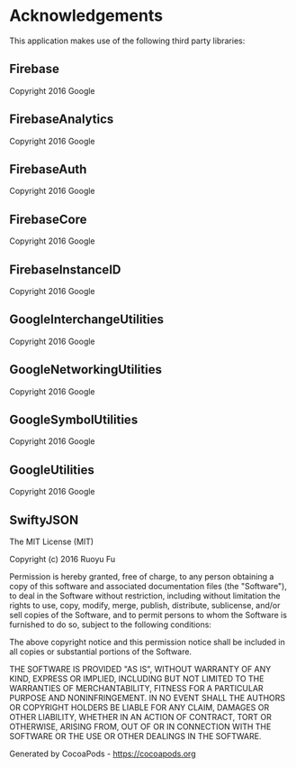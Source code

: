 # Acknowledgements
This application makes use of the following third party libraries:

## Firebase

Copyright 2016 Google

## FirebaseAnalytics

Copyright 2016 Google

## FirebaseAuth

Copyright 2016 Google

## FirebaseCore

Copyright 2016 Google

## FirebaseInstanceID

Copyright 2016 Google

## GoogleInterchangeUtilities

Copyright 2016 Google

## GoogleNetworkingUtilities

Copyright 2016 Google

## GoogleSymbolUtilities

Copyright 2016 Google

## GoogleUtilities

Copyright 2016 Google

## SwiftyJSON

The MIT License (MIT)

Copyright (c) 2016 Ruoyu Fu

Permission is hereby granted, free of charge, to any person obtaining a copy
of this software and associated documentation files (the "Software"), to deal
in the Software without restriction, including without limitation the rights
to use, copy, modify, merge, publish, distribute, sublicense, and/or sell
copies of the Software, and to permit persons to whom the Software is
furnished to do so, subject to the following conditions:

The above copyright notice and this permission notice shall be included in
all copies or substantial portions of the Software.

THE SOFTWARE IS PROVIDED "AS IS", WITHOUT WARRANTY OF ANY KIND, EXPRESS OR
IMPLIED, INCLUDING BUT NOT LIMITED TO THE WARRANTIES OF MERCHANTABILITY,
FITNESS FOR A PARTICULAR PURPOSE AND NONINFRINGEMENT. IN NO EVENT SHALL THE
AUTHORS OR COPYRIGHT HOLDERS BE LIABLE FOR ANY CLAIM, DAMAGES OR OTHER
LIABILITY, WHETHER IN AN ACTION OF CONTRACT, TORT OR OTHERWISE, ARISING FROM,
OUT OF OR IN CONNECTION WITH THE SOFTWARE OR THE USE OR OTHER DEALINGS IN
THE SOFTWARE.

Generated by CocoaPods - https://cocoapods.org
